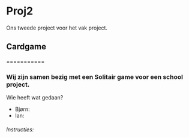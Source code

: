 # Proj2
Ons tweede project voor het vak project.
## Cardgame
===========

### Wij zijn samen bezig met een Solitair game voor een school project.

Wie heeft wat gedaan?
 - Bjørn:
 - Ian:
 
 
 
 
 
 
 
 
 
 ###### Instructies:
